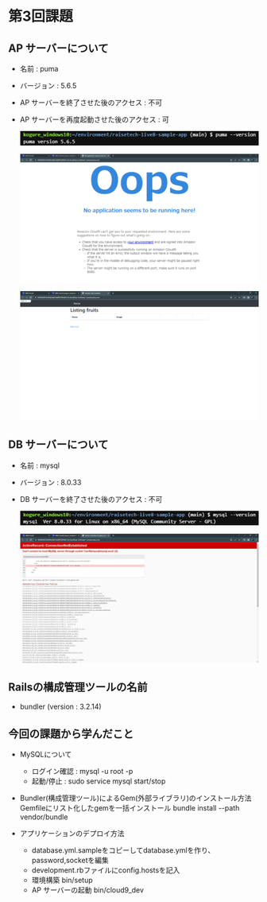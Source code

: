 # 第3回課題

## AP サーバーについて
- 名前 : puma
- バージョン : 5.6.5
- AP サーバーを終了させた後のアクセス : 不可
- AP サーバーを再度起動させた後のアクセス : 可
  
  ![PumaVersion](images_lec03/puma_version.png)
  
  ![APStop](images_lec03/apserver_stop.png)

  ![RailsApp](images_lec03/railsapp.png)
  
## DB サーバーについて
- 名前 : mysql
- バージョン : 8.0.33
- DB サーバーを終了させた後のアクセス : 不可

  ![SqlVersion](images_lec03/sql_version.png)
  
  ![DBstop](images_lec03/db_stop.png)

## Railsの構成管理ツールの名前
- bundler (version : 3.2.14)

## 今回の課題から学んだこと
- MySQLについて
   * ログイン確認 : mysql -u root -p
   * 起動/停止 : sudo service mysql start/stop

- Bundler(構成管理ツール)によるGem(外部ライブラリ)のインストール方法
   Gemfileにリスト化したgemを一括インストール bundle install --path vendor/bundle

- アプリケーションのデプロイ方法
   * database.yml.sampleをコピーしてdatabase.ymlを作り、password,socketを編集
   * development.rbファイルにconfig.hostsを記入
   * 環境構築 bin/setup
   * AP サーバーの起動 bin/cloud9_dev